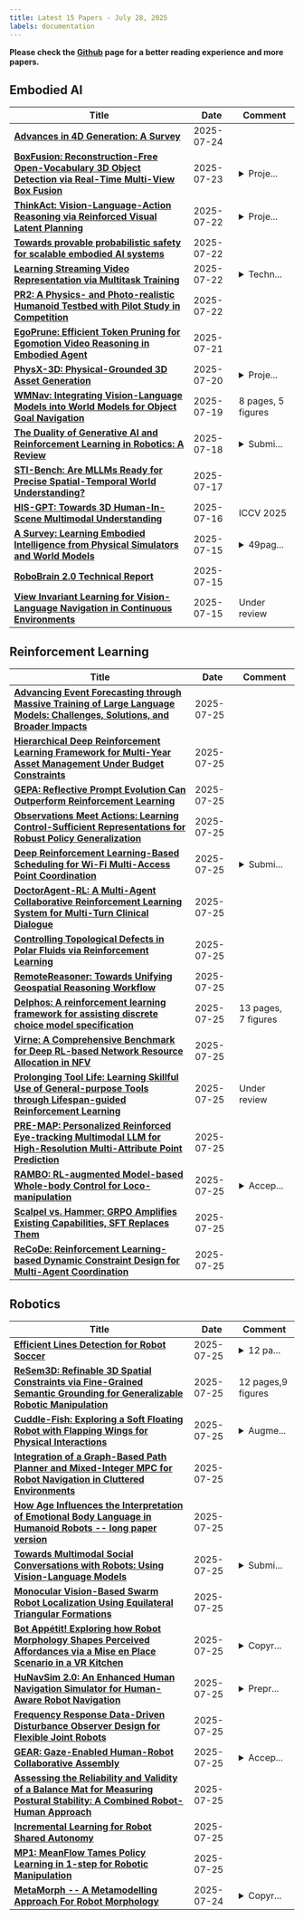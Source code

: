 ```yaml
---
title: Latest 15 Papers - July 28, 2025
labels: documentation
---
```

**Please check the [Github](https://github.com/zezhishao/MTS_Daily_ArXiv) page for a better reading experience and more papers.**

## Embodied AI
| **Title** | **Date** | **Comment** |
| --- | --- | --- |
| **[Advances in 4D Generation: A Survey](http://arxiv.org/abs/2503.14501v3)** | 2025-07-24 |  |
| **[BoxFusion: Reconstruction-Free Open-Vocabulary 3D Object Detection via Real-Time Multi-View Box Fusion](http://arxiv.org/abs/2506.15610v2)** | 2025-07-23 | <details><summary>Proje...</summary><p>Project page: https://lanlan96.github.io/BoxFusion/</p></details> |
| **[ThinkAct: Vision-Language-Action Reasoning via Reinforced Visual Latent Planning](http://arxiv.org/abs/2507.16815v1)** | 2025-07-22 | <details><summary>Proje...</summary><p>Project page: https://jasper0314-huang.github.io/thinkact-vla/</p></details> |
| **[Towards provable probabilistic safety for scalable embodied AI systems](http://arxiv.org/abs/2506.05171v2)** | 2025-07-22 |  |
| **[Learning Streaming Video Representation via Multitask Training](http://arxiv.org/abs/2504.20041v2)** | 2025-07-22 | <details><summary>Techn...</summary><p>Technical Report. Project Page: https://go2heart.github.io/streamformer</p></details> |
| **[PR2: A Physics- and Photo-realistic Humanoid Testbed with Pilot Study in Competition](http://arxiv.org/abs/2409.01559v2)** | 2025-07-22 |  |
| **[EgoPrune: Efficient Token Pruning for Egomotion Video Reasoning in Embodied Agent](http://arxiv.org/abs/2507.15428v1)** | 2025-07-21 |  |
| **[PhysX-3D: Physical-Grounded 3D Asset Generation](http://arxiv.org/abs/2507.12465v3)** | 2025-07-20 | <details><summary>Proje...</summary><p>Project page: https://physx-3d.github.io/</p></details> |
| **[WMNav: Integrating Vision-Language Models into World Models for Object Goal Navigation](http://arxiv.org/abs/2503.02247v5)** | 2025-07-19 | 8 pages, 5 figures |
| **[The Duality of Generative AI and Reinforcement Learning in Robotics: A Review](http://arxiv.org/abs/2410.16411v2)** | 2025-07-18 | <details><summary>Submi...</summary><p>Submitted for publication to Information Fusion</p></details> |
| **[STI-Bench: Are MLLMs Ready for Precise Spatial-Temporal World Understanding?](http://arxiv.org/abs/2503.23765v6)** | 2025-07-17 |  |
| **[HIS-GPT: Towards 3D Human-In-Scene Multimodal Understanding](http://arxiv.org/abs/2503.12955v2)** | 2025-07-16 | ICCV 2025 |
| **[A Survey: Learning Embodied Intelligence from Physical Simulators and World Models](http://arxiv.org/abs/2507.00917v2)** | 2025-07-15 | <details><summary>49pag...</summary><p>49pages, 25figures, 6tables, github repository avalible in https://github.com/NJU3DV-LoongGroup/Embodied-World-Models-Survey</p></details> |
| **[RoboBrain 2.0 Technical Report](http://arxiv.org/abs/2507.02029v3)** | 2025-07-15 |  |
| **[View Invariant Learning for Vision-Language Navigation in Continuous Environments](http://arxiv.org/abs/2507.08831v2)** | 2025-07-15 | Under review |

## Reinforcement Learning
| **Title** | **Date** | **Comment** |
| --- | --- | --- |
| **[Advancing Event Forecasting through Massive Training of Large Language Models: Challenges, Solutions, and Broader Impacts](http://arxiv.org/abs/2507.19477v1)** | 2025-07-25 |  |
| **[Hierarchical Deep Reinforcement Learning Framework for Multi-Year Asset Management Under Budget Constraints](http://arxiv.org/abs/2507.19458v1)** | 2025-07-25 |  |
| **[GEPA: Reflective Prompt Evolution Can Outperform Reinforcement Learning](http://arxiv.org/abs/2507.19457v1)** | 2025-07-25 |  |
| **[Observations Meet Actions: Learning Control-Sufficient Representations for Robust Policy Generalization](http://arxiv.org/abs/2507.19437v1)** | 2025-07-25 |  |
| **[Deep Reinforcement Learning-Based Scheduling for Wi-Fi Multi-Access Point Coordination](http://arxiv.org/abs/2507.19377v1)** | 2025-07-25 | <details><summary>Submi...</summary><p>Submitted to IEEE Transactions on Machine Learning in Communications and Networking</p></details> |
| **[DoctorAgent-RL: A Multi-Agent Collaborative Reinforcement Learning System for Multi-Turn Clinical Dialogue](http://arxiv.org/abs/2505.19630v2)** | 2025-07-25 |  |
| **[Controlling Topological Defects in Polar Fluids via Reinforcement Learning](http://arxiv.org/abs/2507.19298v1)** | 2025-07-25 |  |
| **[RemoteReasoner: Towards Unifying Geospatial Reasoning Workflow](http://arxiv.org/abs/2507.19280v1)** | 2025-07-25 |  |
| **[Delphos: A reinforcement learning framework for assisting discrete choice model specification](http://arxiv.org/abs/2506.06410v2)** | 2025-07-25 | 13 pages, 7 figures |
| **[Virne: A Comprehensive Benchmark for Deep RL-based Network Resource Allocation in NFV](http://arxiv.org/abs/2507.19234v1)** | 2025-07-25 |  |
| **[Prolonging Tool Life: Learning Skillful Use of General-purpose Tools through Lifespan-guided Reinforcement Learning](http://arxiv.org/abs/2507.17275v2)** | 2025-07-25 | Under review |
| **[PRE-MAP: Personalized Reinforced Eye-tracking Multimodal LLM for High-Resolution Multi-Attribute Point Prediction](http://arxiv.org/abs/2507.19213v1)** | 2025-07-25 |  |
| **[RAMBO: RL-augmented Model-based Whole-body Control for Loco-manipulation](http://arxiv.org/abs/2504.06662v3)** | 2025-07-25 | <details><summary>Accep...</summary><p>Accepted to IEEE Robotics and Automation Letters (RA-L)</p></details> |
| **[Scalpel vs. Hammer: GRPO Amplifies Existing Capabilities, SFT Replaces Them](http://arxiv.org/abs/2507.10616v2)** | 2025-07-25 |  |
| **[ReCoDe: Reinforcement Learning-based Dynamic Constraint Design for Multi-Agent Coordination](http://arxiv.org/abs/2507.19151v1)** | 2025-07-25 |  |

## Robotics
| **Title** | **Date** | **Comment** |
| --- | --- | --- |
| **[Efficient Lines Detection for Robot Soccer](http://arxiv.org/abs/2507.19469v1)** | 2025-07-25 | <details><summary>12 pa...</summary><p>12 pages, 8 figures, RoboCup Symposium 2025</p></details> |
| **[ReSem3D: Refinable 3D Spatial Constraints via Fine-Grained Semantic Grounding for Generalizable Robotic Manipulation](http://arxiv.org/abs/2507.18262v2)** | 2025-07-25 | 12 pages,9 figures |
| **[Cuddle-Fish: Exploring a Soft Floating Robot with Flapping Wings for Physical Interactions](http://arxiv.org/abs/2504.01293v2)** | 2025-07-25 | <details><summary>Augme...</summary><p>Augmented Humans International Conference 2025 (AHs '25)</p></details> |
| **[Integration of a Graph-Based Path Planner and Mixed-Integer MPC for Robot Navigation in Cluttered Environments](http://arxiv.org/abs/2504.13372v2)** | 2025-07-25 |  |
| **[How Age Influences the Interpretation of Emotional Body Language in Humanoid Robots -- long paper version](http://arxiv.org/abs/2507.19335v1)** | 2025-07-25 |  |
| **[Towards Multimodal Social Conversations with Robots: Using Vision-Language Models](http://arxiv.org/abs/2507.19196v1)** | 2025-07-25 | <details><summary>Submi...</summary><p>Submitted to the workshop "Human - Foundation Models Interaction: A Focus On Multimodal Information" (FoMo-HRI) at IEEE RO-MAN 2025</p></details> |
| **[Monocular Vision-Based Swarm Robot Localization Using Equilateral Triangular Formations](http://arxiv.org/abs/2507.19100v1)** | 2025-07-25 |  |
| **[Bot Appétit! Exploring how Robot Morphology Shapes Perceived Affordances via a Mise en Place Scenario in a VR Kitchen](http://arxiv.org/abs/2507.19082v1)** | 2025-07-25 | <details><summary>Copyr...</summary><p>Copyright 2025 IEEE. Personal use of this material is permitted. Permission from IEEE must be obtained for all other uses, in any current or future media, including reprinting/republishing this material for advertising or promotional purposes, creating new collective works, for resale or redistribution to servers or lists, or reuse of any copyrighted component of this work in other works</p></details> |
| **[HuNavSim 2.0: An Enhanced Human Navigation Simulator for Human-Aware Robot Navigation](http://arxiv.org/abs/2507.17317v2)** | 2025-07-25 | <details><summary>Prepr...</summary><p>Preprint submitted to the 8th Iberian Robotics Conference (ROBOT 2025)</p></details> |
| **[Frequency Response Data-Driven Disturbance Observer Design for Flexible Joint Robots](http://arxiv.org/abs/2507.18979v1)** | 2025-07-25 |  |
| **[GEAR: Gaze-Enabled Human-Robot Collaborative Assembly](http://arxiv.org/abs/2507.18947v1)** | 2025-07-25 | <details><summary>Accep...</summary><p>Accepted for publication at 2025 IEEE/RSJ International Conference on Intelligent Robots and Systems (IROS 2025)</p></details> |
| **[Assessing the Reliability and Validity of a Balance Mat for Measuring Postural Stability: A Combined Robot-Human Approach](http://arxiv.org/abs/2507.18943v1)** | 2025-07-25 |  |
| **[Incremental Learning for Robot Shared Autonomy](http://arxiv.org/abs/2410.06315v4)** | 2025-07-25 |  |
| **[MP1: MeanFlow Tames Policy Learning in 1-step for Robotic Manipulation](http://arxiv.org/abs/2507.10543v2)** | 2025-07-25 |  |
| **[MetaMorph -- A Metamodelling Approach For Robot Morphology](http://arxiv.org/abs/2507.18820v1)** | 2025-07-24 | <details><summary>Copyr...</summary><p>Copyright 2025 IEEE. Personal use of this material is permitted. Permission from IEEE must be obtained for all other uses, in any current or future media, including reprinting/republishing this material for advertising or promotional purposes, creating new collective works, for resale or redistribution to servers or lists, or reuse of any copyrighted component of this work in other works</p></details> |

